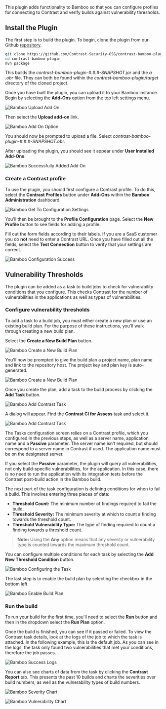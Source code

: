 This plugin adds functionality to Bamboo so that you can configure profiles for connecting to Contrast and verify builds against vulnerability thresholds.

## Install the Plugin
The first step is to build the plugin. To begin, clone the plugin from our Github [repository](https://github.com/Contrast-Security-OSS/contrast-bamboo-plugin.git).
```bash
git clone https://github.com/Contrast-Security-OSS/contrast-bamboo-plugin.git
cd contrast-bamboo-plugin
mvn package
```

This builds the *contrast-bamboo-plugin-#.#.#-SNAPSHOT.jar* and the *a .obr* file. They can both be found within the *contrast-bamboo-plugin/target* directory of the cloned project.

Once you have built the plugin, you can upload it to your Bamboo instance. Begin by selecting the **Add-Ons** option from the top left settings menu.

![Bamboo Upload Add On](./img/Bamboo_Add_On_Option.png)


Then select the **Upload add-on** link.

![Bamboo Add On Option](./img/Bamboo_Upload_Plugin.png)

You should now be prompted to upload a file. Select *contrast-bamboo-plugin-#.#.#-SNAPSHOT.obr*.

After uploading the plugin, you should see it appear under **User Installed Add-Ons**.

![Bamboo Successfully Added Add On](./img/Bamboo_Plugin_Uploaded.png)

### Create a Contrast profile
To use the plugin, you should first configure a Contrast profile. To do this, select the **Contrast Profiles** button under **Add-Ons** within the **Bamboo Administration** dashboard.

![Bamboo Get To Configuration Settings](./img/Bamboo_TeamServer_Profile.png)

You'll then be brought to the **Profile Configuration** page. Select the **New Profile** button to see fields for adding a profile.

Fill out the form fields according to their labels.
If you are a SaaS customer you do **not** need to enter a Contrast URL. Once you have filled out all the fields, select the **Test Connection** button to verify that your settings are correct.

![Bamboo Configuration Success](./img/Bamboo_Add_Profile_Success.png)

## Vulnerability Thresholds
The plugin can be added as a task to build jobs to check for vulnerability conditions that you configure. This checks Contrast for the number of vulnerabilities in the applications as well as types of vulnerabilities.

### Configure vulnerability thresholds
To add a task to a build job, you must either create a new plan or use an existing build plan. For the purpose of these instructions, you'll walk through creating a new build plan.

Select the **Create a New Build Plan** button.

![Bamboo Create a New Build Plan ](./img/Bamboo_Create_New_Build_Plan.png)

You'll now be prompted to give the build plan a project name, plan name and link to the repository host. The project key and plan key is auto-generated.

![Bamboo Create a New Build Plan ](./img/Bamboo_Configure_Build_Plan.png)

Once you create the plan, add a task to the build process by clicking the **Add Task** button.

![Bamboo Add Contrast Task ](./img/Bamboo_Add_First_Task.png)

A dialog will appear. Find the **Contrast CI for Assess** task and select it.

![Bamboo Add Contrast Task ](./img/Bamboo_Add_Contrast_Task.png)

The Tasks configuration screen relies on a Contrast profile, which you configured in the previous steps, as well as a server name, application name and a **Passive** parameter. The server name isn't required, but should correspond to a server name in Contrast if used. The application name must be on the designated server.

If you select the **Passive** parameter, the plugin will query all vulnerabilities, not only build-specific vulnerabilities, for the application. In this case, there is no need to run the application with its integration tests before the Contrast post-build action in the Bamboo build.

The next part of the task configuration is defining conditions for when to fail a build. This involves entering three pieces of data:

* **Threshold Count:** The minimum number of findings required to fail the build.
* **Threshold Severity:** The minimum severity at which to count a finding towards the threshold count.
* **Threshold Vulnerability Type:** The type of finding required to count a finding towards a threshold count.

>**Note:** Using the **Any** option means that any severity or vulnerability type is counted towards the maximum threshold count.

You can configure multiple conditions for each task by selecting the **Add New Threshold Condition** button.


![Bamboo Configuring the Task ](./img/Bamboo_Task_Definition.png)

The last step is to enable the build plan by selecting the checkbox in the bottom left.

![Bamboo Enable Build Plan ](./img/Bamboo_Enable_Plan.png)

### Run the build
To run your build for the first time, you'll need to select the **Run** button and then in the dropdown select the **Run Plan** option.

Once the build is finished, you can see if it passed or failed. To view the Contrast task details, look at the logs of the job to which the task is attached. In the following example, this is the default job. As you can see in the logs, the task only found two vulnerabilities that met your conditions, therefore the job passes.

![Bamboo Success Logs ](./img/Bamboo_Result_Logs.png)

You can also see charts of data from the task by clicking the **Contrast Report** tab. This presents the past 10 builds and charts the severities over build numbers, as well as the vulnerability types of build numbers.

![Bamboo Severity Chart ](./img/Bamboo_Chart_Severity_Trend2.png)

![Bamboo Vulnerability Chart ](./img/Bamboo_Chart_Vulnerability_Trend2.png)